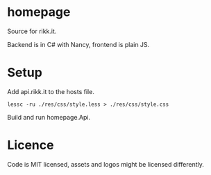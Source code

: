 # homepage

Source for rikk.it.

Backend is in C# with Nancy, frontend is plain JS.

# Setup

Add api.rikk.it to the hosts file.

```lessc -ru ./res/css/style.less > ./res/css/style.css```

Build and run homepage.Api.

# Licence

Code is MIT licensed, assets and logos might be licensed differently.